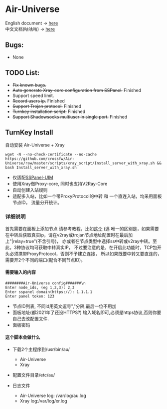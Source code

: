 # Air-Universe
English document → [here](https://github.com/crossfw/Air-Universe/tree/master/docs/Doc_en.md) <br>
中文文档(咕咕咕) → [here](https://github.com/crossfw/Air-Universe/tree/master/docs/Doc_cn.md)

## Bugs:
- None
## TODO List:
- ~~Fix known bugs.~~
- ~~Auto generate Xray-core configuration from SSPanel.~~  Finished
- Support speed limit.
- ~~Record users ip.~~  Finished
- ~~Support Trojan protocol.~~ Finished
- ~~Turnkey installation script.~~ Finished
- ~~Support Shadowsocks multiuser in single port.~~ Finished

## TurnKey Install
自动安装 Air-Universe + Xray
```shell
wget -N --no-check-certificate --no-cache https://github.com/crossfw/Air-Universe/raw/master/scripts/xray_script/Install_server_with_xray.sh && bash Install_server_with_xray.sh
```
- 仅适配[SSPanel-UIM](https://github.com/Anankke/SSPanel-Uim)
- 使用Xray做Proxy-core, 同时也支持V2Ray-Core
- 自动创建入站规则
- 适配多入站，比如一个带ProxyProtocol的中转 和 一个直连入站，均采用面板节点ID， 流量分开统计。

### 详细说明
首先需要在面板上添加节点
请参考教程，比如[这个](https://soga.vaxilu.com/soga-v2ray/sspanel-v2ray) (逃
唯一的区别是，如果需要在中转后获取真实ip，请在v2ray或trojan节点地址配置时在最后加上"|relay=true"(不含引号)， 
亦或者在节点类型中选择ss中转或v2ray中转。至此，3种协议均可获取中转真实IP， 不过要注意的是，在开启此功能时，TCP包开头必须携带ProxyProtocol，否则不予建立连接，
所以如果既要中转又要直连的，需要开2个不同的端口(配合不同节点ID)。

#### 需要输入的内容
```shell
########Air-Universe config#######\n
Enter node_ids, (eg 1,2,3): 2,3
Enter sspanel domain(https://): 1.1.1.1
Enter panel token: 123

```
- 节点ID列表, 不同id用英文逗号","分隔,最后一位不用加
- 面板地址(都2021年了还没HTTPS?) 输入域名即可,必须是https协议,否则你要自己去改配置文件.
- 面板密码

#### 这个脚本会做什么
- 下载2个主程序到/usr/bin/au/
    - Air-Universe
    - Xray
    
- 配置文件目录/etc/au/
- 日志文件
    - Air-Universe log: /var/log/au.log
    - Xray log:/var/log/xr.log
    